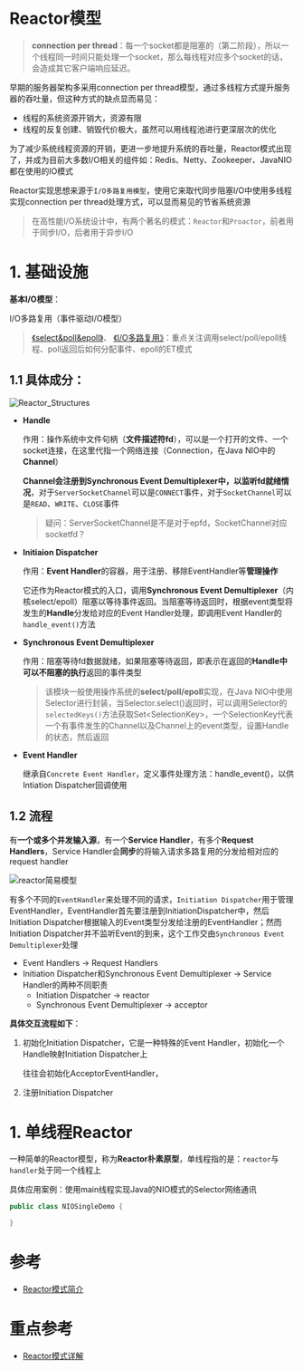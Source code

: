 # Reactor模型

> **connection per thread**：每一个socket都是阻塞的（第二阶段），所以一个线程同一时间只能处理一个socket，那么每线程对应多个socket的话，会造成其它客户端响应延迟。

早期的服务器架构多采用connection per thread模型，通过多线程方式提升服务器的吞吐量，但这种方式的缺点显而易见：
- 线程的系统资源开销大，资源有限
- 线程的反复创建、销毁代价极大，虽然可以用线程池进行更深层次的优化

为了减少系统线程资源的开销，更进一步地提升系统的吞吐量，Reactor模式出现了，并成为目前大多数I/O相关的组件如：Redis、Netty、Zookeeper、JavaNIO都在使用的IO模式

Reactor实现思想来源于`I/O多路复用模型`，使用它来取代同步阻塞I/O中使用多线程实现connection per thread处理方式，可以显而易见的节省系统资源

> 在高性能I/O系统设计中，有两个著名的模式：`Reactor`和`Proactor`，前者用于同步I/O，后者用于异步I/O

# **1. 基础设施**

**基本I/O模型**：

I/O多路复用（事件驱动I/O模型）

> [《select&poll&epoll》]()、 [《I/O多路复用》]()：重点关注调用select/poll/epoll线程、poll返回后如何分配事件、epoll的ET模式

## **1.1 具体成分**：

![Reactor_Structures](https://asea-cch.life/upload/2021/08/Reactor_Structures-52304180f0fc4557bb4c36f2885f045a.png)

- **Handle**

    作用：操作系统中文件句柄（**文件描述符fd**），可以是一个打开的文件、一个socket连接，在这里代指一个网络连接（Connection，在Java NIO中的**Channel**）

    **Channel会注册到Synchronous Event Demultiplexer中，以监听fd就绪情况**，对于`ServerSocketChannel`可以是`CONNECT`事件，对于`SocketChannel`可以是`READ`、`WRITE`、`CLOSE`事件

    > 疑问：ServerSocketChannel是不是对于epfd，SocketChannel对应socketfd？

- **Initiaion Dispatcher**

    作用：**Event Handler**的容器，用于注册、移除EventHandler等**管理操作**
    
    它还作为Reactor模式的入口，调用**Synchronous Event Demultiplexer**（内核select/epoll）阻塞以等待事件返回。当阻塞等待返回时，根据event类型将发生的**Handle**分发给对应的Event Handler处理，即调用Event Handler的`handle_event()`方法

- **Synchronous Event Demultiplexer**

    作用：阻塞等待fd数据就绪，如果阻塞等待返回，即表示在返回的**Handle中可以不阻塞的执行**返回的事件类型

    > 该模块一般使用操作系统的**select/poll/epoll**实现，在Java NIO中使用Selector进行封装，当Selector.select()返回时，可以调用Selector的`selectedKeys()`方法获取Set\<SelectionKey\>，一个SelectionKey代表一个有事件发生的Channel以及Channel上的event类型，设置Handle的状态，然后返回

- **Event Handler**

    继承自`Concrete Event Handler`，定义事件处理方法：handle_event()，以供Intiation Dispatcher回调使用

## **1.2 流程**

有**一个或多个并发输入源**，有一个**Service Handler**，有多个**Request Handlers**，Service Handler会**同步**的将输入请求多路复用的分发给相对应的request handler

![reactor简易模型](https://asea-cch.life/upload/2021/08/reactor%E7%9A%84%E6%9C%B4%E7%B4%A0%E6%A8%A1%E5%9E%8B-8b8f643f899a41ababe4a2f5c88017a5.png)

有多个不同的`EventHandler`来处理不同的请求，`Initiation Dispatcher`用于管理EventHandler，EventHandler首先要注册到InitiationDispatcher中，然后Initiation Dispatcher根据输入的Event类型分发给注册的EventHandler；然而Initiation Dispatcher并不监听Event的到来，这个工作交由`Synchronous Event Demultiplexer`处理

- Event Handlers -> Request Handlers
- Initiation Dispatcher和Synchronous Event Demultiplexer -> Service Handler的两种不同职责
    - Initiation Dispatcher -> reactor
    - Synchronous Event Demultiplexer -> acceptor

**具体交互流程如下**：
1. 初始化Initiation Dispatcher，它是一种特殊的Event Handler，初始化一个Handle映射Initiation Dispatcher上

    往往会初始化AcceptorEventHandler，

2. 注册Initiation Dispatcher

# **1. 单线程Reactor**

一种简单的Reactor模型，称为**Reactor朴素原型**，单线程指的是：`reactor`与`handler`处于同一个线程上

具体应用案例：使用main线程实现Java的NIO模式的Selector网络通讯

```java
public class NIOSingleDemo {

}
```

<!-- 
今日总结：学习了reactor模型，简单接触了单线程和多线程的reactor

后续：
1. 拆分以下reactor和acceptor的概念，然后看清楚5个组成部分，由重点参考的文章入手学习

2. 看Java的NIO，它是个单线程reactor模型，看第一篇文章的demo

 -->

# 参考
- [Reactor模式简介](https://www.cnblogs.com/crazymakercircle/p/9833847.html)

# 重点参考
- [Reactor模式详解](http://www.blogjava.net/DLevin/archive/2015/09/02/427045.html)